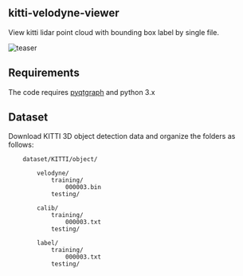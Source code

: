 ## kitti-velodyne-viewer

View kitti lidar point cloud with bounding box label by single file.

![teaser](https://github.com/godspeed1989/kitti-velodyne-viewer/blob/master/doc/teaser.png)

## Requirements

The code requires [pyqtgraph](https://github.com/pyqtgraph/pyqtgraph) and python 3.x

## Dataset

Download KITTI 3D object detection data and organize the folders as follows:

        dataset/KITTI/object/

            velodyne/
                training/
                    000003.bin
                testing/

            calib/
                training/
                    000003.txt
                testing/

            label/
                training/
                    000003.txt
                testing/
